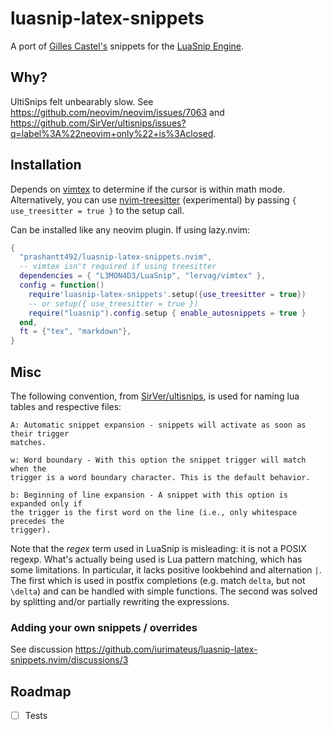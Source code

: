 # luasnip-latex-snippets

A port of [Gilles Castel's](https://github.com/gillescastel/latex-snippets)
snippets for the [LuaSnip Engine](https://github.com/L3MON4D3/LuaSnip).

## Why?

UltiSnips felt unbearably slow. See
<https://github.com/neovim/neovim/issues/7063> and
<https://github.com/SirVer/ultisnips/issues?q=label%3A%22neovim+only%22+is%3Aclosed>.

## Installation

Depends on [vimtex](https://github.com/lervag/vimtex) to determine if the
cursor is within math mode. Alternatively, you can use
[nvim-treesitter](https://github.com/nvim-treesitter/nvim-treesitter) (experimental) by passing `{ use_treesitter = true }` to the setup call.

Can be installed like any neovim plugin. If using lazy.nvim: 

```lua
{
  "prashantt492/luasnip-latex-snippets.nvim",
  -- vimtex isn't required if using treesitter
  dependencies = { "L3MON4D3/LuaSnip", "lervag/vimtex" },
  config = function()
    require'luasnip-latex-snippets'.setup({use_treesitter = true})
    -- or setup({ use_treesitter = true })
    require("luasnip").config.setup { enable_autosnippets = true }
  end,
  ft = {"tex", "markdown"},
}
```

## Misc

The following convention, from
[SirVer/ultisnips](https://github.com/SirVer/ultisnips), is used for naming lua
tables and respective files:

```
A: Automatic snippet expansion - snippets will activate as soon as their trigger
matches.

w: Word boundary - With this option the snippet trigger will match when the
trigger is a word boundary character. This is the default behavior.

b: Beginning of line expansion - A snippet with this option is expanded only if
the trigger is the first word on the line (i.e., only whitespace precedes the
trigger).
```

Note that the _regex_ term used in LuaSnip is misleading: it is not a POSIX
regexp. What's actually being used is Lua pattern matching, which has some
limitations. In particular, it lacks positive lookbehind and alternation `|`.
The first which is used in postfix completions (e.g. match `delta`, but not
`\delta`) and can be handled with simple functions. The second was solved by
splitting and/or partially rewriting the expressions.

### Adding your own snippets / overrides

See discussion https://github.com/iurimateus/luasnip-latex-snippets.nvim/discussions/3

## Roadmap

- [ ] Tests
